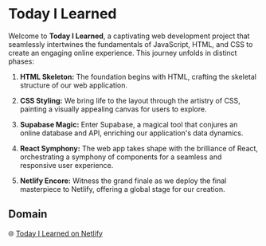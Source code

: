 # Today I Learned

Welcome to **Today I Learned**, a captivating web development project that seamlessly intertwines the fundamentals of JavaScript, HTML, and CSS to create an engaging online experience. This journey unfolds in distinct phases:

1. **HTML Skeleton:** The foundation begins with HTML, crafting the skeletal structure of our web application.

2. **CSS Styling:** We bring life to the layout through the artistry of CSS, painting a visually appealing canvas for users to explore.

3. **Supabase Magic:** Enter Supabase, a magical tool that conjures an online database and API, enriching our application's data dynamics.

4. **React Symphony:** The web app takes shape with the brilliance of React, orchestrating a symphony of components for a seamless and responsive user experience.

5. **Netlify Encore:** Witness the grand finale as we deploy the final masterpiece to Netlify, offering a global stage for our creation.

## Domain
🌐 [Today I Learned on Netlify](https://fernoss-todayilearned.netlify.app)

